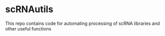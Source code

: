 # scRNAutils
This repo contains code for automating processing of scRNA libraries and other useful functions
